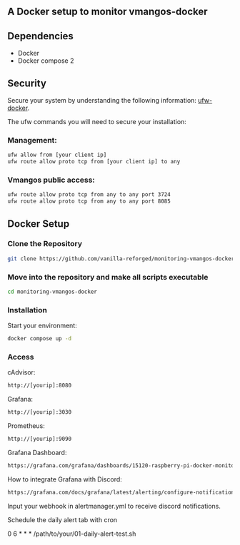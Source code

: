 
## A Docker setup to monitor vmangos-docker

## Dependencies

- Docker
- Docker compose 2

## Security

Secure your system by understanding the following information: [ufw-docker](https://github.com/chaifeng/ufw-docker).

The ufw commands you will need to secure your installation:

### Management:

```sh
ufw allow from [your client ip]
ufw route allow proto tcp from [your client ip] to any
```

### Vmangos public access:

```sh
ufw route allow proto tcp from any to any port 3724
ufw route allow proto tcp from any to any port 8085
```

## Docker Setup

### Clone the Repository

```sh
git clone https://github.com/vanilla-reforged/monitoring-vmangos-docker/
```

### Move into the repository and make all scripts executable

```sh
cd monitoring-vmangos-docker
```

### Installation

Start your environment:

```sh
docker compose up -d
```

### Access

cAdvisor:
```sh
http://[yourip]:8080
```
Grafana:
```sh
http://[yourip]:3030
```
Prometheus:
```sh
http://[yourip]:9090
```
Grafana Dashboard:
```sh
https://grafana.com/grafana/dashboards/15120-raspberry-pi-docker-monitoring/
```
How to integrate Grafana with Discord:
```sh
https://grafana.com/docs/grafana/latest/alerting/configure-notifications/manage-contact-points/integrations/configure-discord/
```

Input your webhook in alertmanager.yml to receive discord notifications.

Schedule the daily alert tab with cron

0 6 * * * /path/to/your/01-daily-alert-test.sh

